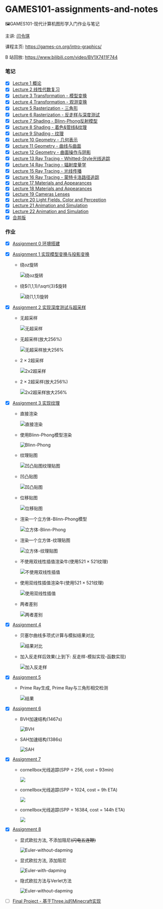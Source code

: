 # GAMES101-assignments-and-notes

🖼️GAMES101-现代计算机图形学入门作业与笔记

主讲: [闫令琪](https://sites.cs.ucsb.edu/~lingqi/)

课程主页: https://games-cn.org/intro-graphics/

B 站回放: https://www.bilibili.com/video/BV1X7411F744

### 笔记

- [x] [Lecture 1 概论](./note-lecture-01/README.md)
- [x] [Lecture 2 线性代数复习](./note-lecture-02/README.md)
- [x] [Lecture 3 Transformation - 模型变换](./note-lecture-03/README.md)
- [x] [Lecture 4 Transformation - 观测变换](./note-lecture-04/README.md)
- [x] [Lecture 5 Rasterization - 三角形](./note-lecture-05/README.md)
- [x] [Lecture 6 Rasterization - 反走样与深度测试](./note-lecture-06/README.md)
- [x] [Lecture 7 Shading - Blinn-Phong反射模型](./note-lecture-07/README.md)
- [x] [Lecture 8 Shading - 着色&管线&纹理](./note-lecture-08/README.md)
- [x] [Lecture 9 Shading - 纹理](./note-lecture-09/README.md)
- [x] [Lecture 10 Geometry - 几何表示](./note-lecture-10/README.md)
- [x] [Lecture 11 Geometry - 曲线与曲面](./note-lecture-11/README.md)
- [x] [Lecture 12 Geometry - 曲面操作与阴影](./note-lecture-12/README.md)
- [x] [Lecture 13 Ray Tracing - Whitted-Style光线追踪](./note-lecture-13/README.md)
- [x] [Lecture 14 Ray Tracing - 辐射度量学](./note-lecture-14/README.md)
- [x] [Lecture 15 Ray Tracing - 光线传播](./note-lecture-15/README.md)
- [x] [Lecture 16 Ray Tracing - 蒙特卡洛路径追踪](./note-lecture-16/README.md)
- [x] [Lecture 17 Materials and Appearances](./note-lecture-17/README.md)
- [x] [Lecture 18 Materials and Appearances](./note-lecture-18/README.md)
- [x] [Lecture 19 Cameras Lenses](./note-lecture-19/README.md)
- [x] [Lecture 20 Light Fields, Color and Perception](./note-lecture-20/README.md)
- [x] [Lecture 21 Animation and Simulation](./note-lecture-21/README.md)
- [x] [Lecture 22 Animation and Simulation](./note-lecture-22/README.md)
- [x] [合并版](https://liukairui.me/article/GAMES-101现代计算机图形学入门笔记/)

### 作业

- [x] [Assignment 0 环境搭建](./Assignment0)

- [x] [Assignment 1 实现模型变换与投影变换](./Assignment1)

  - 绕$oz$旋转

    ![绕oz旋转](<./Assignment1/result/rotate@(0,0,1).gif>)

  - 绕$(1,1,1)/\sqrt{3}$旋转

    ![绕(1,1,1)旋转](<./Assignment1/result/rotate@(1,1,1).gif>)

- [x] [Assignment 2 实现深度测试与超采样](./Assignment2)

  - 无超采样

    ![无超采样](./Assignment2/result/origin.png)

  - 无超采样(放大$256\%$)

    ![无超采样放大256%](./Assignment2/result/origin@256.png)

  - $2\times 2$超采样

    ![2x2超采样](./Assignment2/result/SSAA2x2.png)

  - $2\times 2$超采样(放大$256\%$)

    ![2x2超采样放大256%](./Assignment2/result/SSAA2x2@256.png)

- [x] [Assignment 3 实现纹理](./Assignment3)

    - 直接渲染

      ![直接渲染](./Assignment3/result/normal.png)

    - 使用Blinn-Phong模型渲染

      ![Blinn-Phong](./Assignment3/result/phong.png)

    - 纹理贴图

      ![凹凸贴图纹理贴图](./Assignment3/result/texture.png)

    - 凹凸贴图

      ![凹凸贴图](./Assignment3/result/bump.png)

    - 位移贴图

      ![位移贴图](./Assignment3/result/displacement.png)

    - 渲染一个立方体-Blinn-Phong模型

      ![立方体-Blinn-Phong](./Assignment3/result/Crate-Phong.png)

    - 渲染一个立方体-纹理贴图

      ![立方体-纹理贴图](./Assignment3/result/Crate-texture.png)

    - 不使用双线性插值渲染牛(使用$521\times 521$纹理)

      ![不使用双线性插值](./Assignment3/result/no-Bilinear.png)

    - 使用双线性插值渲染牛(使用$521\times 521$纹理)

      ![使用双线性插值](./Assignment3/result/Bilinear.png)

    - 两者差别

      ![两者差别](./Assignment3/result/diff-Bilinear.png)

- [x] [Assignment 4](./Assignment4)

    - 贝塞尔曲线多项式计算与模拟结果对比

      ![结果对比](./Assignment4/result/diff-naive-decast.png)

    - 加入反走样后效果(上到下: 反走样-模拟实现-函数实现)

      ![加入反走样](./Assignment4/result/anti-decast-naive.png)

- [x] [Assignment 5](./Assignment5)

    - Prime Ray生成, Prime Ray与三角形相交检测

      ![结果](./Assignment5/result/binary.png)

- [x] [Assignment 6](./Assignment6)

    - BVH加速结构(1467s)

      ![BVH](./Assignment6/result/BVH.png)
      
    - SAH加速结构(1386s)

      ![SAH](./Assignment6/result/SAH.png)

- [x] [Assignment 7](./Assignment7)

    - cornellbox光线追踪(SPP = 256, cost = 93min)

      ![](./Assignment7/result/cornellbox-SPP-256.png)

    - cornellbox光线追踪(SPP = 1024, cost = 9h ETA)

      ![](./Assignment7/result/cornellbox-SPP-1024.png)

    - cornellbox光线追踪(SPP = 16384, cost = 144h ETA)

      ![](./Assignment7/result/cornellbox-SPP-16384.png)

- [x] [Assignment 8](./Assignment8)

    - 显式欧拉方法, 不添加阻尼~~(闪电五连鞭)~~

      ![Euler-without-dapming](./Assignment8/result/Euler-without-dapming.gif)
      
    - 显式欧拉方法, 添加阻尼

      ![Euler-with-dapming](./Assignment8/result/Euler-with-dapming.gif)
      
    - 隐式欧拉方法与Verlet方法

      ![Euler-without-dapming](./Assignment8/result/Implicii-Euler-with-dapming-verlet.gif)

- [ ] [Final Project - 基于Three.js的Minecraft实现](https://github.com/KairuiLiu/ThreeCraft)
